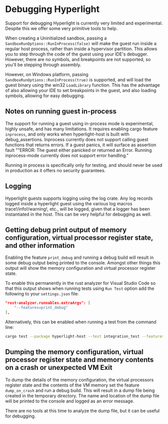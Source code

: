 # Debugging Hyperlight

Support for debugging Hyperlight is currently very limited and experimental. Despite this we offer some very primitive tools to help.

When creating a Uninitialized sandbox, passing a `SandboxRunOptions::RunInProcess(false)` will make the guest run inside a regular host process, rather than inside a hypervisor partition. This allows you to step through the code of the guest using your IDE's debugger. However, there are no symbols, and breakpoints are not supported, so you'll be stepping through assembly.

However, on Windows platform, passing `SandboxRunOptions::RunInProcess(true)` is supported, and will load the guest binary using the win32 `LoadLibrary` function. This has the advantage of also allowing your IDE to set breakpoints in the guest, and also loading symbols, allowing for easy debugging.

## Notes on running guest in-process

The support for running a guest using in-process mode is experimental, highly unsafe, and has many limitations. It requires
enabling cargo feature `inprocess`, and only works when hyperlight-host is built with debug_assertions. Inprocess currently does not support calling guest functions that returns errors. If a guest panics, it will surface as assertion fault ""ERROR: The guest either panicked or returned an Error. Running inprocess-mode currently does not support error handling."

Running in process is specifically only for testing, and should never be used in production as it offers no security guarantees.

## Logging

Hyperlight guests supports logging using the log crate. Any log records logged inside a hyperlight guest using the various
log macros trace!/info!/warning!, etc., will be logged, given that a logger has been instantiated in the host. This can be 
very helpful for debugging as well.

## Getting debug print output of memory configuration, virtual processor register state, and other information

Enabling the feature `print_debug` and running a debug build will result in some debug output being printed to the console. Amongst other things this output will show the memory configuration and virtual processor register state.

To enable this permanently in the rust analyzer for Visual Studio Code so that this output shows when running tests using `Run Test` option add the following to your `settings.json` file:

```json
"rust-analyzer.runnables.extraArgs": [
    "--features=print_debug"
],
```

Alternatively, this can be enabled when running a test from the command line:

```sh
cargo test --package hyperlight-host --test integration_test --features print_debug -- static_stack_allocate --exact --show-output
```

## Dumping the memory configuration, virtual processor register state and memory contents on a crash or unexpected VM Exit

To dump the details of the memory configuration, the virtual processors register state and the contents of the VM memory set the feature `dump_on_crash` and run a debug build. This will result in a dump file being created in the temporary directory. The name and location of the dump file will be printed to the console and logged as an error message.

There are no tools at this time to analyze the dump file, but it can be useful for debugging.
